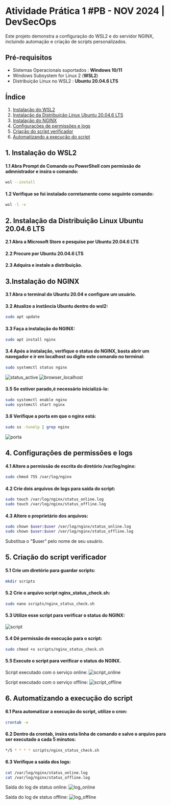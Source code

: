 # Atividade Prática 1 #PB - NOV 2024 | DevSecOps

Este projeto demonstra a configuração do WSL2 e do servidor NGINX, incluindo automação e criação de scripts personalizados.


## Pré-requisitos
- Sistemas Operacionais suportados : **Windows 10/11**
- Windows Subsystem for Linux 2 (**WSL2**)
- Distribuição Linux no WSL2 : **Ubuntu 20.04.6 LTS**

## Índice

 1. [Instalação do WSL2](#1-instalação-do-wsl2)
 2. [Instalação da Distribuição Linux Ubuntu 20.04.6 LTS](#2-instalação-da-distribuição-linux-ubuntu-20046-lts)
 3. [Instalação do NGINX](#3-instalação-do-nginx)
 4. [Configurações de permissões e logs](#4-configurações-de-permissões-e-logs)
 5. [Criação do script verificador](#5-criação-do-script-verificador)
 6. [Automatizando a execução do script](#6-automatizando-a-execução-do-script)

## 1. Instalação do WSL2
#### 1.1 Abra Prompt de Comando ou PowerShell com permissão de admnistrador e insira o comando:
```bash
wsl --install
```   
#### 1.2 Verifique se foi instalado corretamente como seguinte comando: 
```bash
wsl -l -v
```  
## 2. Instalação da Distribuição Linux Ubuntu 20.04.6 LTS
#### 2.1 Abra a Microsoft Store e pesquise por Ubuntu 20.04.6 LTS
#### 2.2 Procure por Ubuntu 20.04.6 LTS
#### 2.3 Adquira e instale a distribuição.

## 3.Instalação do NGINX 
#### 3.1 Abra o terminal do Ubuntu 20.04 e configure um usuário.
#### 3.2 Atualize a instância Ubuntu dentro do wsl2:
```bash
sudo apt update
```  
    
#### 3.3 Faça a instalação do NGINX:
```bash
sudo apt install nginx
```  
    
#### 3.4 Após a instalação, verifique o status do NGINX, basta abrir um navegador e ir em localhost ou digite este comando no terminal:
```bash
sudo systemctl status nginx
```  
![status_active](https://github.com/user-attachments/assets/1d02b512-0f96-4c4d-8b3d-68f4ef72978e)
![browser_localhost](https://github.com/user-attachments/assets/51b410c3-25cd-407b-9de7-b5c88d73720f)

#### 3.5 Se estiver parado,é necessário inicializá-lo:
```bash
sudo systemctl enable nginx
sudo systemctl start nginx
```  
    
#### 3.6 Verifique a porta em que o nginx está:
```bash
sudo ss -tunelp | grep nginx
```  
![porta](https://github.com/user-attachments/assets/fed9774d-7d1d-4253-89eb-b2b0547bc58b)    

## 4. Configurações de permissões e logs
#### 4.1 Altere a permissão de escrita do diretório /var/log/nginx:
```bash
sudo chmod 755 /var/log/nginx
```  
    
#### 4.2 Crie dois arquivos de logs para saída do script:
```bash
sudo touch /var/log/nginx/status_online.log
sudo touch /var/log/nginx/status_offline.log
```  

#### 4.3 Altere o proprietário dos arquivos:
```bash
sudo chown $user:$user /var/log/nginx/status_online.log
sudo chown $user:$user /var/log/nginx/status_offline.log
```  

Substitua o "$user" pelo nome de seu usuário.
## 5. Criação do script verificador
#### 5.1 Crie um diretório para guardar scripts:
```bash
mkdir scripts
```  
    
#### 5.2 Crie o arquivo script nginx_status_check.sh:
```bash
sudo nano scripts/nginx_status_check.sh
```  
    
#### 5.3 Utilize esse script para verificar o status do NGINX:
![script](https://github.com/user-attachments/assets/e06867a5-4903-4083-8eff-e6b3f9f9cf66)
#### 5.4 Dê permissão de execução para o script:
```bash
sudo chmod +x scripts/nginx_status_check.sh
```

#### 5.5 Execute o script para verificar o status do NGINX.
Script executado com o serviço online:
![script_online](https://github.com/user-attachments/assets/d5f36558-a848-4f28-8052-acb6fd6cb3ea)

Script executado com o serviço offline:
![script_offline](https://github.com/user-attachments/assets/a73326b0-a20a-40c5-b37e-a307c7f9cbed)

## 6. Automatizando a execução do script
#### 6.1 Para automatizar a execução do script, utilize o cron:
```bash
crontab -e
```     
#### 6.2 Dentro da crontab, insira esta linha de comando e salve o arquivo para ser executado a cada 5 minutos:
```bash
*/5 * * * * scripts/nginx_status_check.sh
```  
#### 6.3 Verifique a saída dos logs:

```bash
cat /var/log/nginx/status_online.log
cat /var/log/nginx/status_offline.log
```
Saída do log de status online:
![log_online](https://github.com/user-attachments/assets/3d2b1a31-5abf-42ce-87e4-beeab9972d84)

Saída do log de status offline:
![log_offline](https://github.com/user-attachments/assets/0655adb5-76ba-456b-8338-2761b74dba2d)
